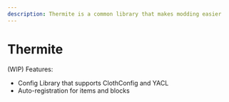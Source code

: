 ```yaml
---
description: Thermite is a common library that makes modding easier
---
```


# Thermite

(WIP) Features:

* Config Library that supports ClothConfig and YACL
* Auto-registration for items and blocks
